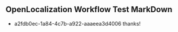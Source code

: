 ## OpenLocalization Workflow Test MarkDown
* a2fdb0ec-1a84-4c7b-a922-aaaeea3d4006 thanks!

<!--HONumber=Aug16_HO1-->


